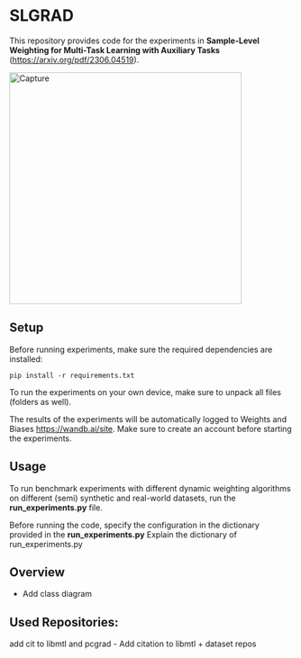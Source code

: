 # SLGRAD
This repository provides code for the experiments in **Sample-Level Weighting for Multi-Task Learning with Auxiliary Tasks** (https://arxiv.org/pdf/2306.04519).

<img width="412" alt="Capture" src="https://github.com/vub-dl/SLGrad/assets/108074099/a501ae04-a48a-4877-be76-067446dfc1a3">


## Setup

Before running experiments, make sure the required dependencies are installed:

```
pip install -r requirements.txt 
```

To run the experiments on your own device, make sure to unpack all files (folders as well). 

The results of the experiments will be automatically logged to Weights and Biases https://wandb.ai/site. Make sure to create an account before starting the experiments.   
## Usage

To run benchmark experiments with different dynamic weighting algorithms on different (semi) synthetic and real-world datasets, run the **run_experiments.py** file. 

Before running the code, specify the configuration in the dictionary provided in the  **run_experiments.py**
Explain the dictionary of run_experiments.py



## Overview

- Add class diagram

## Used Repositories:
add cit to libmtl and pcgrad - Add citation to libmtl + dataset repos

